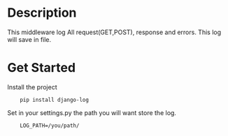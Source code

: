 # Description

This middleware log All request(GET,POST), response and errors. This log will save in file.

# Get Started

Install the project
```
    pip install django-log
```
 
Set in your settings.py the path you will want store the log. 
```
    LOG_PATH=/you/path/
```
